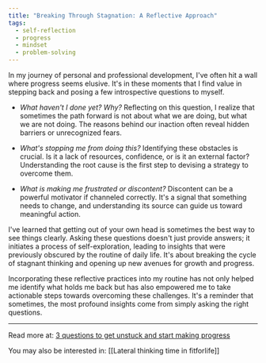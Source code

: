 ```yaml
---
title: "Breaking Through Stagnation: A Reflective Approach"
tags:
  - self-reflection
  - progress
  - mindset
  - problem-solving
---
```

In my journey of personal and professional development, I've often hit a wall where progress seems elusive. It's in these moments that I find value in stepping back and posing a few introspective questions to myself.

- _What haven't I done yet? Why?_ Reflecting on this question, I realize that sometimes the path forward is not about what we are doing, but what we are not doing. The reasons behind our inaction often reveal hidden barriers or unrecognized fears.
    
- _What's stopping me from doing this?_ Identifying these obstacles is crucial. Is it a lack of resources, confidence, or is it an external factor? Understanding the root cause is the first step to devising a strategy to overcome them.
    
- _What is making me frustrated or discontent?_ Discontent can be a powerful motivator if channeled correctly. It's a signal that something needs to change, and understanding its source can guide us toward meaningful action.
    

I've learned that getting out of your own head is sometimes the best way to see things clearly. Asking these questions doesn't just provide answers; it initiates a process of self-exploration, leading to insights that were previously obscured by the routine of daily life. It's about breaking the cycle of stagnant thinking and opening up new avenues for growth and progress.

Incorporating these reflective practices into my routine has not only helped me identify what holds me back but has also empowered me to take actionable steps towards overcoming these challenges. It's a reminder that sometimes, the most profound insights come from simply asking the right questions.

----

Read more at: [3 questions to get unstuck and start making progress](https://www.deprocrastination.co/blog/3-questions-to-get-unstuck-and-start-making-progress)

You may also be interested in: [[Lateral thinking time in fitforlife]]
